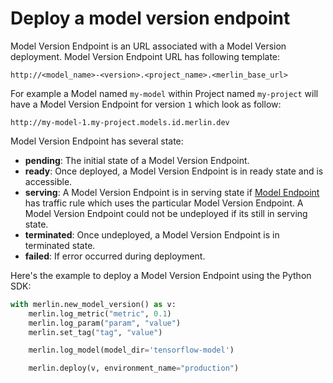 # Deploy a model version endpoint

Model Version Endpoint is an URL associated with a Model Version deployment. Model Version Endpoint URL has following template:

```
http://<model_name>-<version>.<project_name>.<merlin_base_url>
```

For example a Model named `my-model` within Project named `my-project` will have a Model Version Endpoint for version `1` which look as follow:

```
http://my-model-1.my-project.models.id.merlin.dev
```

Model Version Endpoint has several state:

* **pending**: The initial state of a Model Version Endpoint.
* **ready**: Once deployed, a Model Version Endpoint is in ready state and is accessible.
* **serving**: A Model Version Endpoint is in serving state if [Model Endpoint](broken-reference) has traffic rule which uses the particular Model Version Endpoint. A Model Version Endpoint could not be undeployed if its still in serving state.
* **terminated**: Once undeployed, a Model Version Endpoint is in terminated state.
* **failed**: If error occurred during deployment.

Here's the example to deploy a Model Version Endpoint using the Python SDK:

```python
with merlin.new_model_version() as v:
    merlin.log_metric("metric", 0.1)
    merlin.log_param("param", "value")
    merlin.set_tag("tag", "value")

    merlin.log_model(model_dir='tensorflow-model')

    merlin.deploy(v, environment_name="production")
```
